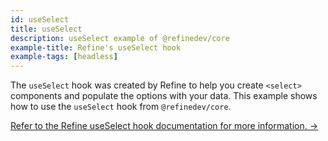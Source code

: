 ```yaml
---
id: useSelect
title: useSelect
description: useSelect example of @refinedev/core
example-title: Refine's useSelect hook
example-tags: [headless]
---
```


The `useSelect` hook was created by Refine to help you create `<select>` components and populate the options with your data. This example shows how to use the `useSelect` hook from `@refinedev/core`.

[Refer to the Refine useSelect hook documentation for more information. →](/docs/data/hooks/use-select)

<CodeSandboxExample path="core-use-select" />
